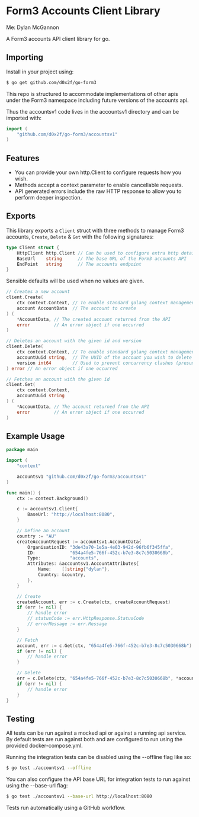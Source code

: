 # Form3 Accounts Client Library

Me: Dylan McGannon

A Form3 accounts API client library for go.

## Importing

Install in your project using:

```bash
$ go get github.com/d0x2f/go-form3
```

This repo is structured to accommodate implementations of other apis under the
Form3 namespace including future versions of the accounts api.

Thus the accountsv1 code lives in the accountsv1 directory and can be imported
with:
```go
import (
	"github.com/d0x2f/go-form3/accountsv1"
)
```

## Features

 - You can provide your own http.Client to configure requests how you wish.
 - Methods accept a context parameter to enable cancellable requests.
 - API generated errors include the raw HTTP response to allow you to perform
 deeper inspection.

## Exports

This library exports a `Client` struct with three methods to manage Form3
accounts, `Create`, `Delete` & `Get` with the following signatures:

```go
type Client struct {
	HttpClient http.Client // Can be used to configure extra http details
	BaseUrl    string      // The base URL of the Form3 accounts API
	EndPoint   string      // The accounts endpoint
}
```
Sensible defaults will be used when no values are given.

```go
// Creates a new account
client.Create(
	ctx context.Context, // To enable standard golang context management
	account AccountData  // The account to create
) (
	*AccountData, // The created account returned from the API
	error         // An error object if one occurred
)

// Deletes an account with the given id and version
client.Delete(
	ctx context.Context, // To enable standard golang context management
	accountUuid string,  // The UUID of the account you wish to delete
	version int64        // Used to prevent concurrency clashes (presumably)
) error // An error object if one occurred

// Fetches an account with the given id
client.Get(
	ctx context.Context,
	accountUuid string
) (
	*AccountData, // The account returned from the API
	error         // An error object if one occurred
)
```

## Example Usage

```go
package main

import (
	"context"

	accountsv1 "github.com/d0x2f/go-form3/accountsv1"
)

func main() {
	ctx := context.Background()

	c := accountsv1.Client{
		BaseUrl: "http://localhost:8080",
	}

	// Define an account
	country := "AU"
	createAccountRequest := accountsv1.AccountData{
		OrganisationID: "3de43a70-1e5a-4e03-942d-96fb6f345ffa",
		ID:             "654a4fe5-766f-452c-b7e3-8c7c5030668b",
		Type:           "accounts",
		Attributes: &accountsv1.AccountAttributes{
			Name:    []string{"dylan"},
			Country: &country,
		},
	}

	// Create
	createdAccount, err := c.Create(ctx, createAccountRequest)
	if (err != nil) {
		// handle error
		// statusCode := err.HttpResponse.StatusCode
		// errorMessage := err.Message
	}

	// Fetch
	account, err := c.Get(ctx, "654a4fe5-766f-452c-b7e3-8c7c5030668b")
	if (err != nil) {
		// handle error
	}

	// Delete
	err = c.Delete(ctx, "654a4fe5-766f-452c-b7e3-8c7c5030668b", *account.Version)
	if (err != nil) {
		// handle error
	}
}
```

## Testing

All tests can be run against a mocked api or against a running api service.
By default tests are run against both and are configured to run using the
provided docker-compose.yml.

Running the integration tests can be disabled using the --offline flag like so:

```bash
$ go test ./accountsv1 --offline
```

You can also configure the API base URL for integration tests to run against using
the --base-url flag:

```bash
$ go test ./accountsv1 --base-url http://localhost:8080
```

Tests run automatically using a GitHub workflow.